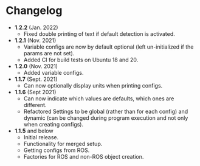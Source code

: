 # Changelog
* **1.2.2** (Jan. 2022)
  * Fixed double printing of text if default detection is activated.
* **1.2.1** (Nov. 2021)
  * Variable configs are now by default optional (left un-initialized if the params are not set).
  * Added CI for build tests on Ubuntu 18 and 20.
* **1.2.0** (Nov. 2021)
  * Added variable configs.
* **1.1.7** (Sept. 2021)
  * Can now optionally display units when printing configs.
* **1.1.6** (Sept 2021)
  * Can now indicate which values are defaults, which ones are different.
  * Refactored Settings to be global (rather than for each config) and dynamic (can be changed during program execution and not only when creating configs).
* **1.1.5** and below
  * Initial release.
  * Functionality for merged setup.
  * Getting configs from ROS.
  * Factories for ROS and non-ROS object creation.
